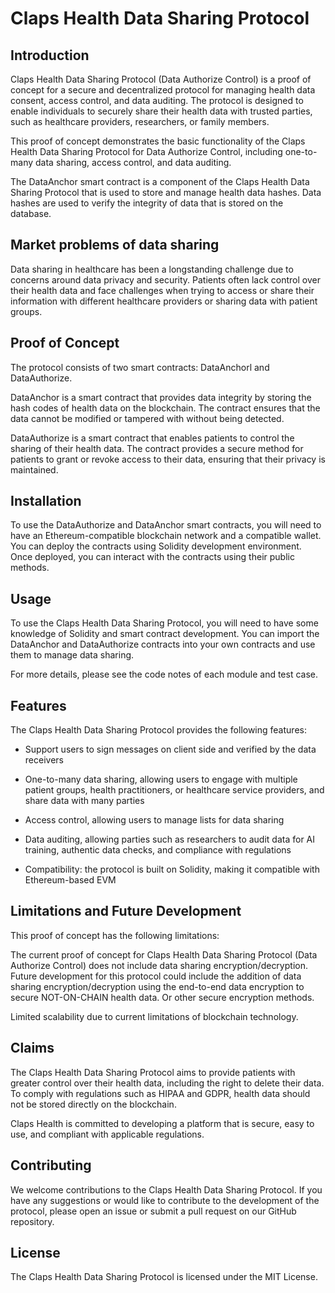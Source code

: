 # Claps Health Data Sharing Protocol
## Introduction
Claps Health Data Sharing Protocol (Data Authorize Control) is a proof of concept for a secure and decentralized protocol for managing health data consent, access control, and data auditing. The protocol is designed to enable individuals to securely share their health data with trusted parties, such as healthcare providers, researchers, or family members.

This proof of concept demonstrates the basic functionality of the Claps Health Data Sharing Protocol for Data Authorize Control, including one-to-many data sharing, access control, and data auditing.

The DataAnchor smart contract is a component of the Claps Health Data Sharing Protocol  that is used to store and manage health data hashes. Data hashes are used to verify the integrity of data that is stored on the database.

## Market problems of data sharing
Data sharing in healthcare has been a longstanding challenge due to concerns around data privacy and security. Patients often lack control over their health data and face challenges when trying to access or share their information with different healthcare providers or sharing data with patient groups.

## Proof of Concept
The protocol consists of two smart contracts: DataAnchorl and DataAuthorize.

DataAnchor is a smart contract that provides data integrity by storing the hash codes of health data on the blockchain. The contract ensures that the data cannot be modified or tampered with without being detected.

DataAuthorize is a smart contract that enables patients to control the sharing of their health data. The contract provides a secure method for patients to grant or revoke access to their data, ensuring that their privacy is maintained.

## Installation

To use the DataAuthorize and DataAnchor smart contracts, you will need to have an Ethereum-compatible blockchain network and a compatible wallet. You can deploy the contracts using Solidity development environment. Once deployed, you can interact with the contracts using their public methods.

## Usage
To use the Claps Health Data Sharing Protocol, you will need to have some knowledge of Solidity and smart contract development. You can import the DataAnchor and DataAuthorize contracts into your own contracts and use them to manage data sharing.

For more details, please see the code notes of each module and test case.

## Features
The Claps Health Data Sharing Protocol provides the following features:

- Support users to sign messages on client side and verified by the data receivers

- One-to-many data sharing, allowing users to engage with multiple patient groups, health practitioners, or healthcare service providers, and share data with many parties

- Access control, allowing users to manage lists for data sharing

- Data auditing, allowing parties such as researchers to audit data for AI training, authentic data checks, and compliance with regulations

- Compatibility: the protocol is built on Solidity, making it compatible with Ethereum-based EVM

## Limitations and Future Development
This proof of concept has the following limitations:

The current proof of concept for Claps Health Data Sharing Protocol (Data Authorize Control) does not include data sharing encryption/decryption. Future development for this protocol could include the addition of data sharing encryption/decryption using the end-to-end data encryption to secure NOT-ON-CHAIN health data. Or other secure encryption methods.

Limited scalability due to current limitations of blockchain technology.

## Claims

The Claps Health Data Sharing Protocol aims to provide patients with greater control over their health data, including the right to delete their data. To comply with regulations such as HIPAA and GDPR, health data should not be stored directly on the blockchain. 

Claps Health is committed to developing a platform that is secure, easy to use, and compliant with applicable regulations.

## Contributing

We welcome contributions to the Claps Health Data Sharing Protocol. If you have any suggestions or would like to contribute to the development of the protocol, please open an issue or submit a pull request on our GitHub repository.

## License
The Claps Health Data Sharing Protocol is licensed under the MIT License.
